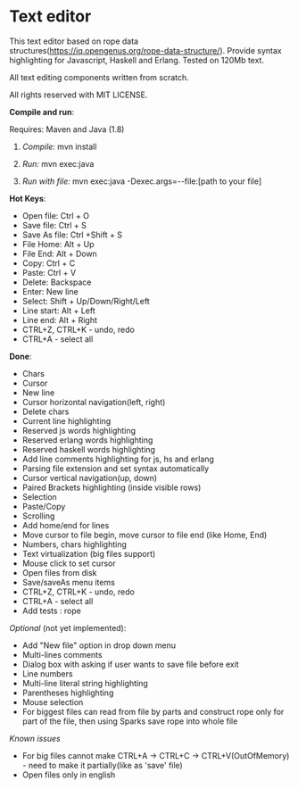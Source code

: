 # Text editor

This text editor based on rope data structures(https://iq.opengenus.org/rope-data-structure/).
Provide syntax highlighting for Javascript, Haskell and Erlang.
Tested on 120Mb text.

All text editing components written from scratch.

All rights reserved with MIT LICENSE.

**Compile and run**:

Requires: Maven and Java (1.8)

1) *Compile:* mvn install

2) *Run:* mvn exec:java

3) *Run with file:* mvn exec:java -Dexec.args=--file:[path to your file]

**Hot Keys**:

* Open file: Ctrl + O
* Save file: Ctrl + S
* Save As file: Ctrl +Shift + S
* File Home: Alt + Up
* File End: Alt + Down
* Copy: Ctrl + C
* Paste: Ctrl + V
* Delete: Backspace
* Enter: New line
* Select: Shift + Up/Down/Right/Left
* Line start: Alt + Left
* Line end: Alt + Right
* CTRL+Z, CTRL+K - undo, redo
* CTRL+A - select all

**Done**:

* Chars
* Cursor
* New line
* Cursor horizontal navigation(left, right)
* Delete chars
* Current line highlighting
* Reserved js words highlighting
* Reserved erlang words highlighting
* Reserved haskell words highlighting
* Add line comments highlighting for js, hs and erlang
* Parsing file extension and set syntax automatically
* Cursor vertical navigation(up, down)
* Paired Brackets highlighting (inside visible rows)
* Selection
* Paste/Copy
* Scrolling
* Add home/end for lines
* Move cursor to file begin, move cursor to file end (like Home, End)
* Numbers, chars highlighting
* Text virtualization (big files support)
* Mouse click to set cursor
* Open files from disk
* Save/saveAs menu items
* CTRL+Z, CTRL+K - undo, redo
* CTRL+A - select all
* Add tests : rope

*Optional* (not yet implemented):

* Add "New file" option in drop down menu
* Multi-lines comments
* Dialog box with asking if user wants to save file before exit
* Line numbers
* Multi-line literal string highlighting
* Parentheses highlighting
* Mouse selection
* For biggest files can read from file by parts and construct rope only for part of the file,
then using Sparks save rope into whole file

*Known issues*

* For big files cannot make CTRL+A -> CTRL+C -> CTRL+V(OutOfMemory) - need to make it partially(like as 'save' file)
* Open files only in english
